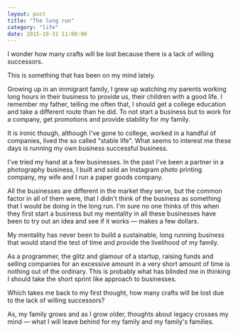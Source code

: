 ```yaml
---
layout: post
title: "The long run"
category: "life"
date: 2015-10-31 11:00:00
---
```


I wonder how many crafts will be lost because there is a lack of willing successors.

This is something that has been on my mind lately.

Growing up in an immigrant family, I grew up watching my parents working long hours in their business to provide us, their children with a good life. I remember my father, telling me often that, I should get a college education and take a different route than he did. To not start a business but to work for a company, get promotions and provide stability for my family.

It is ironic though, although I've gone to college, worked in a handful of companies, lived the so called "stable life". What seems to interest me these days is running my own business successful business.

I've tried my hand at a few businesses. In the past I've been a partner in a photography business, I built and sold an Instagram photo printing company, my wife and I run a paper goods company.

All the businesses are different in the market they serve, but the common factor in all of them were, that I didn't think of the business as something that I would be doing in the long run. I'm sure no one thinks of this when they first start a business but my mentality in all these businesses have been to try out an idea and see if it works &mdash; makes a few dollars.

My mentality has never been to build a sustainable, long running business that would stand the test of time and provide the livelihood of my family.

As a programmer, the glitz and glamour of a startup, raising funds and selling companies for an excessive amount in a very short amount of time is nothing out of the ordinary. This is probably what has blinded me in thinking I should take the short sprint like approach to businesses.

Which takes me back to my first thought, how many crafts will be lost due to the lack of willing successors?

As, my family grows and as I grow older, thoughts about legacy crosses my mind &mdash; what I will leave behind for my family and my family's families.

